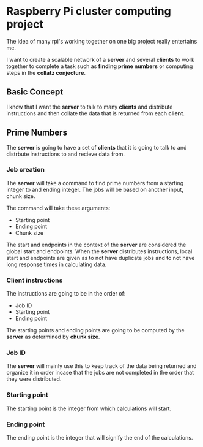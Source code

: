 # Raspberry Pi cluster computing project

The idea of many rpi's working together on one big project really entertains me.

I want to create a scalable network of a **server** and several **clients** to work together to complete a task such as **finding prime numbers** or computing steps in the **collatz conjecture**.

## Basic Concept

I know that I want the **server** to talk to many **clients** and distribute instructions and then collate the data that is returned from each **client**.

## Prime Numbers

The **server** is going to have a set of **clients** that it is going to talk to and distrbute instructions to and recieve data from.

### Job creation

The **server** will take a command to find prime numbers from a starting integer to and ending integer. The jobs will be based on another input, chunk size.

The command will take these arguments:

- Starting point
- Ending point
- Chunk size

The start and endpoints in the context of the **server** are considered the global start and endpoints. When the **server** distributes instructions, local start and endpoints are given as to not have duplicate jobs and to not have long response times in calculating data.

### Client instructions

The instructions are going to be in the order of:

- Job ID
- Starting point
- Ending point

The starting points and ending points are going to be computed by the **server** as determined by **chunk size**.

### Job ID

The **server** will mainly use this to keep track of the data being returned and organize it in order incase that the jobs are not completed in the order that they were distributed.

### Starting point

The starting point is the integer from which calculations will start.

### Ending point

The ending point is the integer that will signify the end of the calculations.